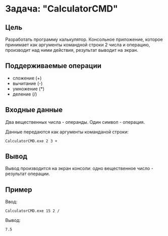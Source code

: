 # Задача: "CalculatorCMD"

## Цель

Разработать программу калькулятор. Консольное приложение, которое принимает как аргументы командной строки 2 числа и операцию, производит над ними действия, результат выводит на экран.

## Поддерживаемые операции

- сложение (+)
- вычитание (-)
- умножение (*)
- деление (/)

## Входные данные

Два вещественных числа - операнды.
Один символ - операция.

Данные передаются как аргументы команданой строки: 

```
CalculatorCMD.exe 2 3 +
```

## Вывод

Вывод производится на экран консоли: одно вещественное число - результат операции.

## Пример

Ввод:
```
CalculatorCMD.exe 15 2 /
```
Вывод:
```
7.5
```